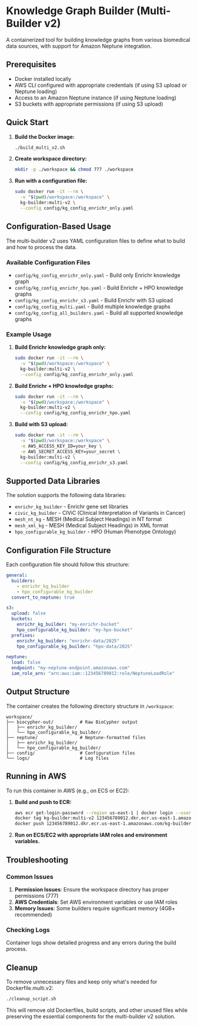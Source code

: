 # Knowledge Graph Builder (Multi-Builder v2)

A containerized tool for building knowledge graphs from various biomedical data sources, with support for Amazon Neptune integration.

## Prerequisites

- Docker installed locally
- AWS CLI configured with appropriate credentials (if using S3 upload or Neptune loading)
- Access to an Amazon Neptune instance (if using Neptune loading)
- S3 buckets with appropriate permissions (if using S3 upload)

## Quick Start

1. **Build the Docker image:**
   ```bash
   ./build_multi_v2.sh
   ```

2. **Create workspace directory:**
   ```bash
   mkdir -p ./workspace && chmod 777 ./workspace
   ```

3. **Run with a configuration file:**
   ```bash
   sudo docker run -it --rm \
     -v "$(pwd)/workspace:/workspace" \
     kg-builder:multi-v2 \
     --config config/kg_config_enrichr_only.yaml
   ```

## Configuration-Based Usage

The multi-builder v2 uses YAML configuration files to define what to build and how to process the data.

### Available Configuration Files

- `config/kg_config_enrichr_only.yaml` - Build only Enrichr knowledge graph
- `config/kg_config_enrichr_hpo.yaml` - Build Enrichr + HPO knowledge graphs
- `config/kg_config_enrichr_s3.yaml` - Build Enrichr with S3 upload
- `config/kg_config_multi.yaml` - Build multiple knowledge graphs
- `config/kg_config_all_builders.yaml` - Build all supported knowledge graphs

### Example Usage

1. **Build Enrichr knowledge graph only:**
   ```bash
   sudo docker run -it --rm \
     -v "$(pwd)/workspace:/workspace" \
     kg-builder:multi-v2 \
     --config config/kg_config_enrichr_only.yaml
   ```

2. **Build Enrichr + HPO knowledge graphs:**
   ```bash
   sudo docker run -it --rm \
     -v "$(pwd)/workspace:/workspace" \
     kg-builder:multi-v2 \
     --config config/kg_config_enrichr_hpo.yaml
   ```

3. **Build with S3 upload:**
   ```bash
   sudo docker run -it --rm \
     -v "$(pwd)/workspace:/workspace" \
     -e AWS_ACCESS_KEY_ID=your_key \
     -e AWS_SECRET_ACCESS_KEY=your_secret \
     kg-builder:multi-v2 \
     --config config/kg_config_enrichr_s3.yaml
   ```

## Supported Data Libraries

The solution supports the following data libraries:

- `enrichr_kg_builder` - Enrichr gene set libraries
- `civic_kg_builder` - CIViC (Clinical Interpretation of Variants in Cancer)
- `mesh_nt_kg` - MESH (Medical Subject Headings) in NT format
- `mesh_xml_kg` - MESH (Medical Subject Headings) in XML format
- `hpo_configurable_kg_builder` - HPO (Human Phenotype Ontology)

## Configuration File Structure

Each configuration file should follow this structure:

```yaml
general:
  builders:
    - enrichr_kg_builder
    - hpo_configurable_kg_builder
  convert_to_neptune: true

s3:
  upload: false
  buckets:
    enrichr_kg_builder: "my-enrichr-bucket"
    hpo_configurable_kg_builder: "my-hpo-bucket"
  prefixes:
    enrichr_kg_builder: "enrichr-data/2025"
    hpo_configurable_kg_builder: "hpo-data/2025"

neptune:
  load: false
  endpoint: "my-neptune-endpoint.amazonaws.com"
  iam_role_arn: "arn:aws:iam::123456789012:role/NeptuneLoadRole"
```

## Output Structure

The container creates the following directory structure in `/workspace`:

```
workspace/
├── biocypher-out/          # Raw BioCypher output
│   ├── enrichr_kg_builder/
│   └── hpo_configurable_kg_builder/
├── neptune/                # Neptune-formatted files
│   ├── enrichr_kg_builder/
│   └── hpo_configurable_kg_builder/
├── config/                 # Configuration files
└── logs/                   # Log files
```

## Running in AWS

To run this container in AWS (e.g., on ECS or EC2):

1. **Build and push to ECR:**
   ```bash
   aws ecr get-login-password --region us-east-1 | docker login --username AWS --password-stdin 123456789012.dkr.ecr.us-east-1.amazonaws.com
   docker tag kg-builder:multi-v2 123456789012.dkr.ecr.us-east-1.amazonaws.com/kg-builder:multi-v2
   docker push 123456789012.dkr.ecr.us-east-1.amazonaws.com/kg-builder:multi-v2
   ```

2. **Run on ECS/EC2 with appropriate IAM roles and environment variables.**

## Troubleshooting

### Common Issues

1. **Permission Issues**: Ensure the workspace directory has proper permissions (777)
2. **AWS Credentials**: Set AWS environment variables or use IAM roles
3. **Memory Issues**: Some builders require significant memory (4GB+ recommended)

### Checking Logs

Container logs show detailed progress and any errors during the build process.

## Cleanup

To remove unnecessary files and keep only what's needed for Dockerfile.multi.v2:

```bash
./cleanup_script.sh
```

This will remove old Dockerfiles, build scripts, and other unused files while preserving the essential components for the multi-builder v2 solution.

